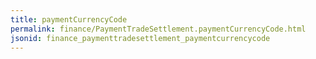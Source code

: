 ```yaml
---
title: paymentCurrencyCode
permalink: finance/PaymentTradeSettlement.paymentCurrencyCode.html
jsonid: finance_paymenttradesettlement_paymentcurrencycode
---
```

